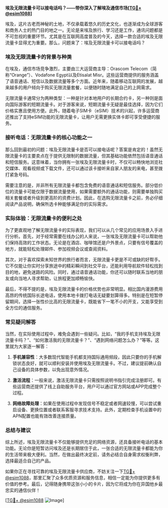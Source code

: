 **埃及无限流量卡可以接电话吗？——带你深入了解埃及通信市场[[TG💪+ @esim1088](https://t.me/s/esim1088)]**

埃及，这片古老而神秘的土地，不仅承载着悠久的历史文化，也逐渐成为全球游客和商务人士的热门目的地之一。无论是来埃及旅行、学习还是工作，通讯问题都是不可忽视的重要环节。尤其是在互联网高度普及的今天，选择一款合适的埃及无限流量卡显得尤为重要。那么，问题来了：埃及无限流量卡可以接电话吗？

### 埃及无限流量卡的背景与种类

在埃及，通信市场竞争激烈，主要由三大运营商主导：Orascom Telecom（简称“Orange”）、Vodafone Egypt以及Etisalat Misr。这些运营商提供的服务涵盖了语音通话、短信以及数据流量等多个方面。近年来，随着移动互联网的发展，越来越多的用户倾向于购买无限流量套餐，以便随时随地满足自己的上网需求。

无限流量卡通常分为两种类型：一种是针对本地用户的长期合约卡，另一种则是面向国际游客的短期流量卡。对于游客来说，短期流量卡无疑是最佳选择，因为它们价格实惠且使用方便。此外，随着电子SIM卡（eSIM）技术的兴起，许多运营商还推出了支持eSIM功能的无限流量卡，让用户无需更换实体卡即可享受便捷的服务。

### 接听电话：无限流量卡的核心功能之一

那么回到最初的问题：埃及无限流量卡是否可以接电话呢？答案是肯定的！虽然无限流量卡的主要卖点在于提供无限制的数据流量，但其基础功能依然包括语音通话和短信服务。这意味着，当你拥有一张埃及无限流量卡时，不仅可以畅快地浏览社交媒体、观看视频或下载文件，还可以通过该卡接听来自家人朋友的来电，甚至拨打紧急号码。

需要注意的是，并非所有无限流量卡都包含免费的语音通话和短信服务。部分低价位的流量卡可能仅限于数据流量使用，如果需要额外的通话功能，则需要单独购买相关套餐或者升级到更高阶的资费计划。因此，在选购无限流量卡之前，务必仔细阅读产品说明，确保所选卡种能够满足你的实际需求。

### 实际体验：无限流量卡的便利之处

为了更直观地了解无限流量卡的实际表现，我们可以从几个常见的应用场景入手进行分析。首先，对于经常需要在线办公的人来说，一张埃及无限流量卡可以帮助他们保持高效的工作状态。无论是在酒店、咖啡馆还是户外景点，只要有信号覆盖的地方，就能轻松处理邮件、参加视频会议或查阅资料。

其次，对于喜欢探索未知世界的旅行者而言，无限流量卡更是不可或缺的好帮手。它不仅能让你实时分享旅途中的精彩瞬间到社交平台，还能利用导航软件轻松找到目的地，避免迷路的风险。同时，通过语音通话功能，你还可以随时联系当地的朋友或向当地人寻求帮助，让旅程更加顺畅愉快。

最后，不得不提的是，埃及无限流量卡的价格优势也非常明显。相比国内漫游费用高昂的传统国际长途电话，使用本地卡拨打电话无疑要划算得多。特别是在短暂停留期间，选择一张性价比高的无限流量卡，既能省下一笔不小的开支，又能享受到全方位的通信服务。

### 常见疑问解答

当然，在实际使用过程中，难免会遇到一些疑问。比如，“我的手机支持埃及无限流量卡吗？”、“如何激活我的无限流量卡？”、“遇到网络问题怎么办？”等等。这里就为大家逐一解答：

1. **手机兼容性**：大多数现代智能手机都支持国际通用频段，因此只要你的手机解锁状态良好，就可以顺利安装并使用埃及无限流量卡。不过，建议提前确认自己设备的具体参数，以免出现意外情况。
   
2. **激活流程**：一般来说，激活无限流量卡只需按照说明书指引完成注册即可。有些运营商还提供了线上自助服务平台，用户可以通过官方网站或APP完成整个过程。

3. **网络故障处理**：如果在使用过程中发现信号不稳定或者网速较慢，可以尝试重启设备、更换位置或者联系客服寻求技术支持。此外，定期检查手机设置中的APN配置也能有效改善连接质量。

### 总结与建议

综上所述，埃及无限流量卡不仅能够提供充足的网络资源，还具备接听电话的基本功能。无论你是短暂访问埃及还是长期居住于此，一张合适的无限流量卡都能为你的生活带来极大便利。当然，在做出最终决定前，请务必结合自身需求权衡利弊，选择最适合自己的产品。

如果你正在寻找可靠的埃及无限流量卡供应商，不妨关注一下[TG💪+ @esim1088](https://t.me/s/esim1088)，那里汇聚了众多优质资源和服务信息，相信一定能为你提供更多有价值的参考。最后，记得随身携带这张小小的卡片，因为它将成为你在异国他乡最忠实的通信伙伴！

[[TG💪+ @esim1088](https://t.me/s/esim1088) ![Image](https://i.postimg.cc/4NQfJmqS/Snipaste-2025-05-13-00-14-12.png)]